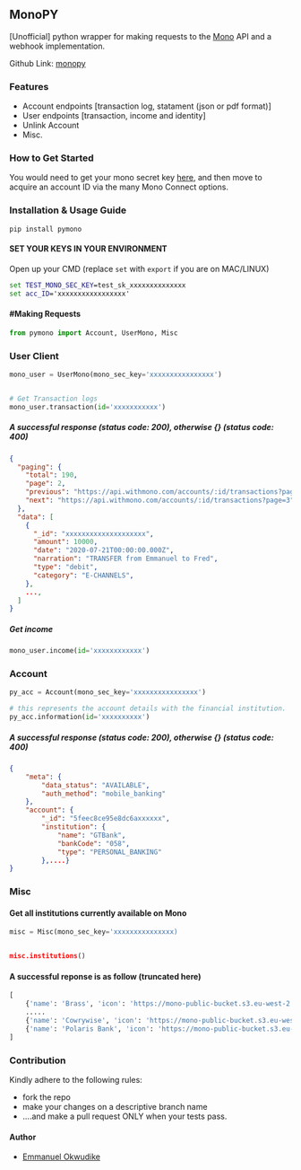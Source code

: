 ## MonoPY

[Unofficial] python wrapper for making requests to the [Mono](https://mono.co/) API and a webhook implementation.

Github Link: [monopy](https://github.com/iameo/monopy)

### Features
- Account endpoints [transaction log, statament (json or pdf format)]
- User endpoints [transaction, income and identity]
- Unlink Account
- Misc.



### How to Get Started

You would need to get your mono secret key [here](https://mono.co), and then move to acquire an account ID via the many Mono Connect options.

### Installation & Usage Guide
```
pip install pymono
```

#### SET YOUR KEYS IN YOUR ENVIRONMENT

Open up your CMD (replace ```set``` with ```export``` if you are on MAC/LINUX)

```cmd
set TEST_MONO_SEC_KEY=test_sk_xxxxxxxxxxxxxx
set acc_ID='xxxxxxxxxxxxxxxxx'
```

#### #Making Requests


```python
from pymono import Account, UserMono, Misc
```

### User Client

```python
mono_user = UserMono(mono_sec_key='xxxxxxxxxxxxxxxx')


# Get Transaction logs
mono_user.transaction(id='xxxxxxxxxxx')
```
##### A successful response (status code: 200), otherwise {} (status code: 400)

```json
{
  "paging": {
    "total": 190,
    "page": 2,
    "previous": "https://api.withmono.com/accounts/:id/transactions?page=2",
    "next": "https://api.withmono.com/accounts/:id/transactions?page=3",
  },
  "data": [
    {
      "_id": "xxxxxxxxxxxxxxxxxxxx",
      "amount": 10000,
      "date": "2020-07-21T00:00:00.000Z",
      "narration": "TRANSFER from Emmanuel to Fred",
      "type": "debit",
      "category": "E-CHANNELS",
    },
    ...,
  ]
}
```

##### Get income

```python
mono_user.income(id='xxxxxxxxxxxx')
```



### Account

```python
py_acc = Account(mono_sec_key='xxxxxxxxxxxxxxxx')

# this represents the account details with the financial institution.
py_acc.information(id='xxxxxxxxxx')
```

##### A successful response (status code: 200), otherwise {} (status code: 400)

```json
{
    "meta": {
        "data_status": "AVAILABLE", 
        "auth_method": "mobile_banking" 
    },
    "account": {
        "_id": "5feec8ce95e8dc6axxxxxx",
        "institution": {
            "name": "GTBank",
            "bankCode": "058",
            "type": "PERSONAL_BANKING"
        },....}
}
```

### Misc

#### Get all institutions currently available on Mono

```python
misc = Misc(mono_sec_key='xxxxxxxxxxxxxxx)


misc.institutions()
```

#### A successful reponse is as follow (truncated here)


```python
[
    {'name': 'Brass', 'icon': 'https://mono-public-bucket.s3.eu-west-2.amazonaws.com/images/brass_logo.jpeg', 'coverage': {'countries': ['NG'], 'business': True, 'personal': False}, 'products': ['Auth', 'Accounts', 'Transactions', 'Balance', 'Income', 'Identity'], 'website': None}, {'name': 'Ecobank', 'icon': 'https://mono-public-bucket.s3.eu-west-2.amazonaws.com/images/ecobank-icon.png', 'coverage': {'countries': ['NG'], 'business': False, 'personal': True}, 'products': ['Auth', 'Accounts', 'Transactions', 'Balance', 'Income', 'Identity'], 'website': None},
    .....
    {'name': 'Cowrywise', 'icon': 'https://mono-public-bucket.s3.eu-west-2.amazonaws.com/images/cowrywise-icon.png', 'coverage': {'countries': ['NG'], 'business': False, 'personal': True}, 'products': ['Auth', 'Accounts', 'Transactions', 'Balance', 'Income', 'Identity'], 'website': 'https://cowrywise.com'},
    {'name': 'Polaris Bank', 'icon': 'https://mono-public-bucket.s3.eu-west-2.amazonaws.com/images/polaris-bank-icon.png', 'coverage': {'countries': ['NG'], 'business': False, 'personal': True}, 'products': ['Auth', 'Accounts', 'Transactions', 'Balance', 'Income', 'Identity'], 'website': 'https://www.polarisbanklimited.com'}
]
```


### Contribution

Kindly adhere to the following rules:
- fork the repo
- make your changes on a descriptive branch name
- ....and make a pull request ONLY when your tests pass.


#### Author
- [Emmanuel Okwudike](https://twitter.com/__iameo__)



